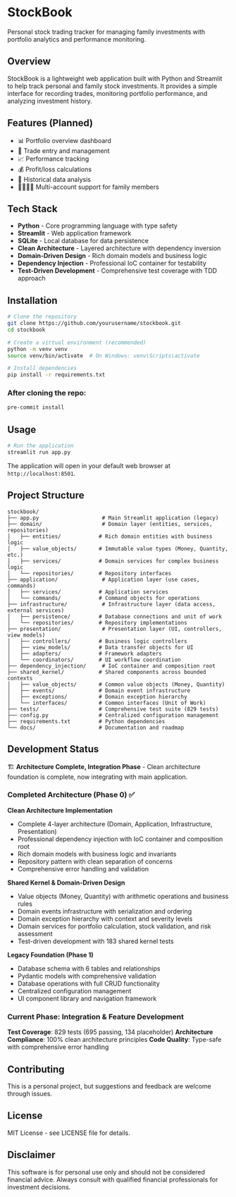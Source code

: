# StockBook

Personal stock trading tracker for managing family investments with portfolio analytics and performance monitoring.

## Overview

StockBook is a lightweight web application built with Python and Streamlit to help track personal and family stock investments. It provides a simple interface for recording trades, monitoring portfolio performance, and analyzing investment history.

## Features (Planned)

- 📊 Portfolio overview dashboard
- 📝 Trade entry and management
- 📈 Performance tracking
- 💰 Profit/loss calculations
- 📅 Historical data analysis
- 👨‍👩‍👧‍👦 Multi-account support for family members

## Tech Stack

- **Python** - Core programming language with type safety
- **Streamlit** - Web application framework
- **SQLite** - Local database for data persistence
- **Clean Architecture** - Layered architecture with dependency inversion
- **Domain-Driven Design** - Rich domain models and business logic
- **Dependency Injection** - Professional IoC container for testability
- **Test-Driven Development** - Comprehensive test coverage with TDD approach

## Installation

```bash
# Clone the repository
git clone https://github.com/yourusername/stockbook.git
cd stockbook

# Create a virtual environment (recommended)
python -m venv venv
source venv/bin/activate  # On Windows: venv\Scripts\activate

# Install dependencies
pip install -r requirements.txt
```

### After cloning the repo:
```bash
pre-commit install
```

## Usage

```bash
# Run the application
streamlit run app.py
```

The application will open in your default web browser at `http://localhost:8501`.

## Project Structure

```
stockbook/
├── app.py                    # Main Streamlit application (legacy)
├── domain/                   # Domain layer (entities, services, repositories)
│   ├── entities/            # Rich domain entities with business logic
│   ├── value_objects/       # Immutable value types (Money, Quantity, etc.)
│   ├── services/            # Domain services for complex business logic
│   └── repositories/        # Repository interfaces
├── application/              # Application layer (use cases, commands)
│   ├── services/            # Application services
│   └── commands/            # Command objects for operations
├── infrastructure/           # Infrastructure layer (data access, external services)
│   ├── persistence/         # Database connections and unit of work
│   └── repositories/        # Repository implementations
├── presentation/             # Presentation layer (UI, controllers, view models)
│   ├── controllers/         # Business logic controllers
│   ├── view_models/         # Data transfer objects for UI
│   ├── adapters/            # Framework adapters
│   └── coordinators/        # UI workflow coordination
├── dependency_injection/     # IoC container and composition root
├── shared_kernel/           # Shared components across bounded contexts
│   ├── value_objects/       # Common value objects (Money, Quantity)
│   ├── events/              # Domain event infrastructure
│   ├── exceptions/          # Domain exception hierarchy
│   └── interfaces/          # Common interfaces (Unit of Work)
├── tests/                   # Comprehensive test suite (829 tests)
├── config.py                # Centralized configuration management
├── requirements.txt         # Python dependencies
└── docs/                    # Documentation and roadmap
```

## Development Status

🏗️ **Architecture Complete, Integration Phase** - Clean architecture foundation is complete, now integrating with main application.

### Completed Architecture (Phase 0) ✅

**Clean Architecture Implementation**
- Complete 4-layer architecture (Domain, Application, Infrastructure, Presentation)
- Professional dependency injection with IoC container and composition root
- Rich domain models with business logic and invariants
- Repository pattern with clean separation of concerns
- Comprehensive error handling and validation

**Shared Kernel & Domain-Driven Design**
- Value objects (Money, Quantity) with arithmetic operations and business rules
- Domain events infrastructure with serialization and ordering
- Domain exception hierarchy with context and severity levels
- Domain services for portfolio calculation, stock validation, and risk assessment
- Test-driven development with 183 shared kernel tests

**Legacy Foundation (Phase 1)**
- Database schema with 6 tables and relationships  
- Pydantic models with comprehensive validation
- Database operations with full CRUD functionality
- Centralized configuration management
- UI component library and navigation framework

### Current Phase: Integration & Feature Development

**Test Coverage**: 829 tests (695 passing, 134 placeholder)
**Architecture Compliance**: 100% clean architecture principles
**Code Quality**: Type-safe with comprehensive error handling

## Contributing

This is a personal project, but suggestions and feedback are welcome through issues.

## License

MIT License - see LICENSE file for details.

## Disclaimer

This software is for personal use only and should not be considered financial advice. Always consult with qualified financial professionals for investment decisions.
